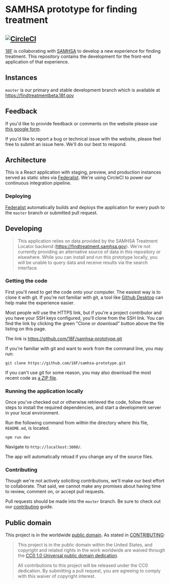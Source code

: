 # SAMHSA prototype for finding treatment
[![CircleCI](https://circleci.com/gh/18F/samhsa-prototype/tree/master.svg?style=svg)](https://circleci.com/gh/18F/samhsa-prototype/tree/master)
----
[18F](https://18f.gsa.gov) is collaborating with [SAMHSA](https://www.samhsa.gov) to develop a new experience for finding treatment. This repository contains the development for the front-end application of that experience.

## Instances
`master` is our primary and stable development branch which is available at https://findtreatmentbeta.18f.gov

## Feedback

If you'd like to provide feedback or comments on the website please use [this google form](https://docs.google.com/forms/d/e/1FAIpQLSfJWR3ZmRXfVwlqn5Oq_TSn3jeav9RW6J3K0Dcyk_t_hp7ICw/viewform).

If you'd like to report a bug or technical issue with the website, please feel free to submit an issue here. We'll do our best to respond.

## Architecture
This is a React application with staging, preview, and production instances  served as static sites via [Federalist](https://federalist.18f.gov/). We're using CircleCI to power our continuous integration pipeline.

### Deploying

[Federalist](https://federalist.18f.gov/) automatically builds and deploys the application for every push to the `master` branch or submitted pull request.

## Developing

> This application relies on data provided by the SAMHSA Treatment Locator  backend (https://findtreatment.samhsa.gov). We're not currently providing an alternative source of data in this repository or elsewhere.
While you can install and run this prototype locally, you will be unable to query data and receive results via the search interface.

### Getting the code

First you'll need to get the code onto your computer. The easiest way is to
clone it with git. If you're not familiar with git, a tool like
[Github Desktop](https://desktop.github.com/) can help make the experience
easier.

Most people will use the HTTPS link, but if you're a project contributor and
you have your SSH keys configured, you'll clone from the SSH link. You can
find the link by clicking the green "Clone or download" button above the file
listing on this page.

The link is https://github.com/18F/samhsa-prototype.git

If you're familiar with git and want to work from the command line, you
may run:

```shell
git clone https://github.com/18F/samhsa-prototype.git
```

If you can't use git for some reason, you may also download the most recent
code as [a ZIP file](https://github.com/18F/samhsa-prototype/archive/master.zip).

### Running the application locally

Once you've checked out or otherwise retrieved the code, follow these steps to install the required dependencies, and start a development server in your local environment.

Run the following command from within the directory where this file, `README.md`, is located.

```
npm run dev
```

Navigate to `http://localhost:3000/`.

The app will automatically reload if you change any of the source files.

### Contributing

 Though we're not actively soliciting contributions, we'll make our best effort to collaborate. That said, we cannot make any promises about having time to review, comment on, or accept pull requests.

Pull requests should be made into the `master` branch. Be sure to check out
our [contributing](CONTRIBUTING.md) guide.

## Public domain

This project is in the worldwide [public domain](LICENSE.md). As stated in
[CONTRIBUTING](CONTRIBUTING.md):

> This project is in the public domain within the United States, and copyright
> and related rights in the work worldwide are waived through the
> [CC0 1.0 Universal public domain dedication](https://creativecommons.org/publicdomain/zero/1.0/).
>
> All contributions to this project will be released under the CC0 dedication.
> By submitting a pull request, you are agreeing to comply with this waiver of
> copyright interest.
